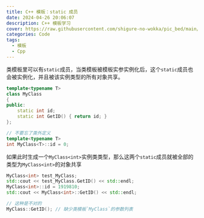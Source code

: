 ```yaml
---
title: C++ 模板：static 成员
date: 2024-04-26 20:06:07
description: C++ 模板学习
cover: https://raw.githubusercontent.com/shigure-no-wokka/pic_bed/main/imgs/family_code.jpg
categories: Code
tags:
  - 模板
  - Cpp
---
```


类模板里可以有`static`成员，当类模板被模板实参实例化后，这个`static`成员也会被实例化，并且被该实例类型的所有对象共享。

```cpp
template<typename T>
class MyClass
{
public:
    static int id;
    static int GetID() { return id; }
};

// 不要忘了类外定义
template<typename T>
int MyClass<T>::id = 0;
```

如果此时生成一个`MyClass<int>`实例类类型，那么这两个`static`成员就被全部的类型为`MyClass<int>`的对象共享

```cpp
MyClass<int> test_MyClass;
std::cout << test_MyClass.GetID() << std::endl;
MyClass<int>::id = 1919810;
std::cout << MyClass<int>::GetID() << std::endl;

// 这种是不对的
MyClass::GetID(); // 缺少类模板`MyClass`的参数列表
```


